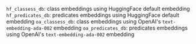 


`hf_classess_db`: class embeddings using HuggingFace default embedding
`hf_predicates_db`: predicates embeddings using HuggingFace default embedding
`oa_classess_db`: class embeddings using OpenAI's `text-embedding-ada-002` embedding
`oa_predicates_db`: predicates embeddings using OpenAI's `text-embedding-ada-002` embedding